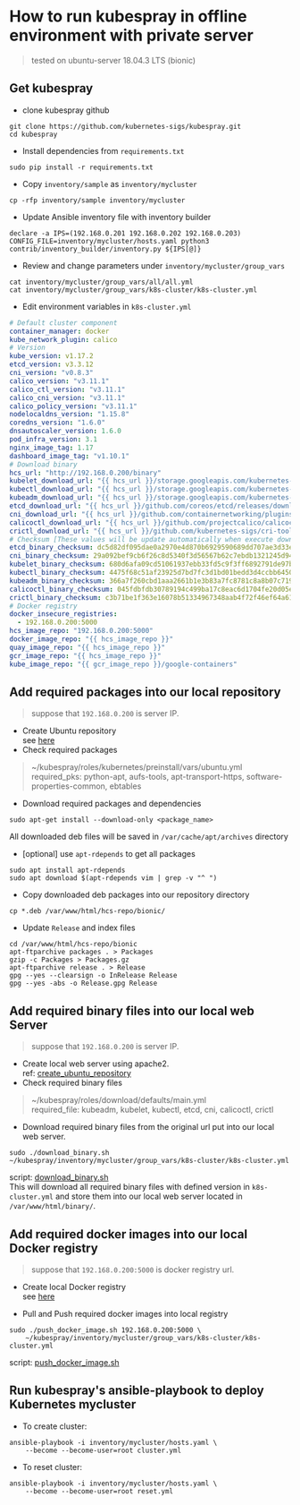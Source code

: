 # How to run kubespray in offline environment with private server
> tested on ubuntu-server 18.04.3 LTS (bionic)

## Get kubespray
* clone kubespray github
```shell
git clone https://github.com/kubernetes-sigs/kubespray.git
cd kubespray
```
* Install dependencies from `requirements.txt`
```shell
sudo pip install -r requirements.txt
```
* Copy `inventory/sample` as `inventory/mycluster`
```shell
cp -rfp inventory/sample inventory/mycluster
```
* Update Ansible inventory file with inventory builder
```shell
declare -a IPS=(192.168.0.201 192.168.0.202 192.168.0.203)
CONFIG_FILE=inventory/mycluster/hosts.yaml python3 contrib/inventory_builder/inventory.py ${IPS[@]}
```
* Review and change parameters under `inventory/mycluster/group_vars`
```shell
cat inventory/mycluster/group_vars/all/all.yml
cat inventory/mycluster/group_vars/k8s-cluster/k8s-cluster.yml
```
* Edit environment variables in `k8s-cluster.yml`
```yml
# Default cluster component
container_manager: docker
kube_network_plugin: calico
# Version
kube_version: v1.17.2
etcd_version: v3.3.12
cni_version: "v0.8.3"
calico_version: "v3.11.1"
calico_ctl_version: "v3.11.1"
calico_cni_version: "v3.11.1"
calico_policy_version: "v3.11.1"
nodelocaldns_version: "1.15.8"
coredns_version: "1.6.0"
dnsautoscaler_version: 1.6.0
pod_infra_version: 3.1
nginx_image_tag: 1.17
dashboard_image_tag: "v1.10.1"
# Download binary
hcs_url: "http://192.168.0.200/binary"
kubelet_download_url: "{{ hcs_url }}/storage.googleapis.com/kubernetes-release/release/{{ kube_version }}/bin/linux/{{ image_arch }}/kubelet"
kubectl_download_url: "{{ hcs_url }}/storage.googleapis.com/kubernetes-release/release/{{ kube_version }}/bin/linux/{{ image_arch }}/kubectl"
kubeadm_download_url: "{{ hcs_url }}/storage.googleapis.com/kubernetes-release/release/{{ kube_version }}/bin/linux/{{ image_arch }}/kubeadm"
etcd_download_url: "{{ hcs_url }}/github.com/coreos/etcd/releases/download/{{ etcd_version }}/etcd-{{ etcd_version }}-linux-{{ image_arch }}.tar.gz"
cni_download_url: "{{ hcs_url }}/github.com/containernetworking/plugins/releases/download/{{ cni_version }}/cni-plugins-linux-{{ image_arch }}-{{ cni_version }}.tgz"
calicoctl_download_url: "{{ hcs_url }}/github.com/projectcalico/calicoctl/releases/download/{{ calico_ctl_version }}/calicoctl-linux-{{ image_arch }}"
crictl_download_url: "{{ hcs_url }}/github.com/kubernetes-sigs/cri-tools/releases/download/{{ crictl_version }}/crictl-{{ crictl_version }}-{{ ansible_system | lower }}-{{ image_arch }}.tar.gz"
# Checksum [These values will be update automatically when execute download_binary.sh
etcd_binary_checksum: dc5d82df095dae0a2970e4d870b6929590689dd707ae3d33e7b86da0f7f211b6
cni_binary_checksum: 29a092bef9cb6f26c8d5340f3d56567b62c7ebdb1321245d94b1842c80ba20ba
kubelet_binary_checksum: 680d6afa09cd51061937ebb33fd5c9f3ff6892791de97b028b1e7d6b16383990
kubectl_binary_checksum: 4475f68c51af23925d7bd7fc3d1bd01bedd3d4ccbb64503517d586e31d6f607c
kubeadm_binary_checksum: 366a7f260cbd1aaa2661b1e3b83a7fc8781c8a8b07c71944bdaf66d49ff5abae
calicoctl_binary_checksum: 045fdbfdb30789194c499ba17c8eac6d1704fe20d05e3c10027eb570767386db
crictl_binary_checksum: c3b71be1f363e16078b51334967348aab4f72f46ef64a61fe7754e029779d45a
# Docker registry
docker_insecure_registries:
  - 192.168.0.200:5000
hcs_image_repo: "192.168.0.200:5000"
docker_image_repo: "{{ hcs_image_repo }}"
quay_image_repo: "{{ hcs_image_repo }}"
gcr_image_repo: "{{ hcs_image_repo }}"
kube_image_repo: "{{ gcr_image_repo }}/google-containers"
```

## Add required packages into our local repository
> suppose that `192.168.0.200` is server IP.

* Create Ubuntu repository  
see [here](create_ubuntu_repository.md)  
* Check required packages
> ~/kubespray/roles/kubernetes/preinstall/vars/ubuntu.yml  
 required_pks: python-apt, aufs-tools, apt-transport-https, software-properties-common, ebtables

* Download required packages and dependencies
```shell
sudo apt-get install --download-only <package_name>
```
All downloaded deb files will be saved in `/var/cache/apt/archives` directory
* [optional] use `apt-rdepends` to get all packages
```shell
sudo apt install apt-rdepends
sudo apt download $(apt-rdepends vim | grep -v "^ ")
```
* Copy downloaded deb packages into our repository directory
```shell
cp *.deb /var/www/html/hcs-repo/bionic/
```
* Update `Release` and index files
```shell
cd /var/www/html/hcs-repo/bionic
apt-ftparchive packages . > Packages
gzip -c Packages > Packages.gz
apt-ftparchive release . > Release
gpg --yes --clearsign -o InRelease Release
gpg --yes -abs -o Release.gpg Release
```

## Add required binary files into our local web Server
> suppose that `192.168.0.200` is server IP.

* Create local web server using apache2.  
ref: [create_ubuntu_repository](create_ubuntu_repository.md)
* Check required binary files
> ~/kubespray/roles/download/defaults/main.yml  
required_file: kubeadm, kubelet, kubectl, etcd, cni, calicoctl, crictl

* Download required binary files from the original url put into our local web server.
```shell
sudo ./download_binary.sh ~/kubespray/inventory/mycluster/group_vars/k8s-cluster/k8s-cluster.yml
```
script: [download_binary.sh](download_binary.sh)  
This will download all required binary files with defined version in `k8s-cluster.yml` and store them into our local web server located in `/var/www/html/binary/`.

## Add required docker images into our local Docker registry
> suppose that `192.168.0.200:5000` is docker registry url.

* Create local Docker registry  
see [here](create_docker_registry.md)

* Pull and Push required docker images into local registry
```shell
sudo ./push_docker_image.sh 192.168.0.200:5000 \
    ~/kubespray/inventory/mycluster/group_vars/k8s-cluster/k8s-cluster.yml
```
script: [push_docker_image.sh](push_docker_image.sh)  

## Run kubespray's ansible-playbook to deploy Kubernetes mycluster
* To create cluster:
```shell
ansible-playbook -i inventory/mycluster/hosts.yaml \
    --become --become-user=root cluster.yml
```
* To reset cluster:
```shell
ansible-playbook -i inventory/mycluster/hosts.yaml \
    --become --become-user=root reset.yml
```
